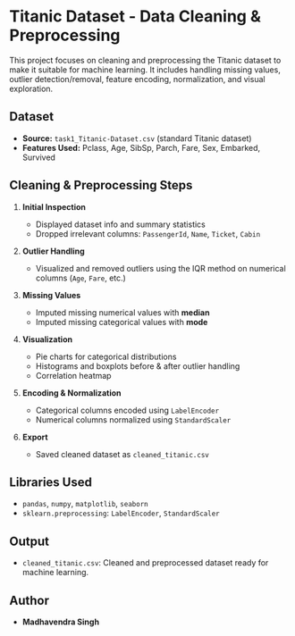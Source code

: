 # Titanic Dataset - Data Cleaning & Preprocessing

This project focuses on cleaning and preprocessing the Titanic dataset to make it suitable for machine learning. It includes handling missing values, outlier detection/removal, feature encoding, normalization, and visual exploration.

## Dataset
- **Source:** `task1_Titanic-Dataset.csv` (standard Titanic dataset)
- **Features Used:** Pclass, Age, SibSp, Parch, Fare, Sex, Embarked, Survived

## Cleaning & Preprocessing Steps

1. **Initial Inspection**  
   - Displayed dataset info and summary statistics
   - Dropped irrelevant columns: `PassengerId`, `Name`, `Ticket`, `Cabin`

2. **Outlier Handling**  
   - Visualized and removed outliers using the IQR method on numerical columns (`Age`, `Fare`, etc.)

3. **Missing Values**  
   - Imputed missing numerical values with **median**
   - Imputed missing categorical values with **mode**

4. **Visualization**  
   - Pie charts for categorical distributions
   - Histograms and boxplots before & after outlier handling
   - Correlation heatmap

5. **Encoding & Normalization**  
   - Categorical columns encoded using `LabelEncoder`
   - Numerical columns normalized using `StandardScaler`

6. **Export**  
   - Saved cleaned dataset as `cleaned_titanic.csv`

## Libraries Used
- `pandas`, `numpy`, `matplotlib`, `seaborn`
- `sklearn.preprocessing`: `LabelEncoder`, `StandardScaler`

## Output
- `cleaned_titanic.csv`: Cleaned and preprocessed dataset ready for machine learning.

## Author
- **Madhavendra Singh**
